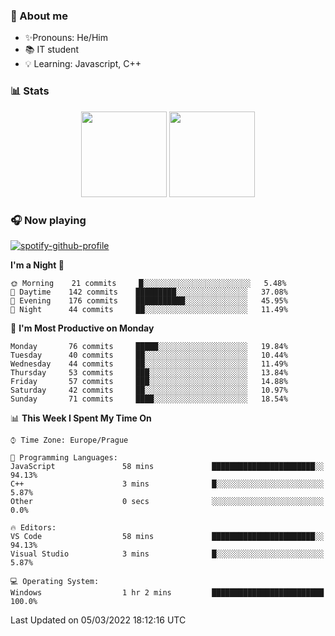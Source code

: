### 👋 About me

- ✨Pronouns: He/Him
- 📚 IT student
- 💡 Learning: Javascript, C++

### 📊 Stats
<p align="center">
  <img height="137px" src="https://github-readme-stats-ashy-seven.vercel.app/api?username=Nanoslav&count_private=true&theme=dark&show_icons=true" />
  <img height="137px" src="https://github-readme-stats-ashy-seven.vercel.app/api/top-langs?username=Nanoslav&count_private=true&layout=compact&theme=dark" />
</p>

### 🎧 Now playing
[![spotify-github-profile](https://spotify-github-profile.vercel.app/api/view?uid=g509347fts6blldcmm8uxhzib&cover_image=true&theme=novatorem)](https://spotify-github-profile.vercel.app/api/view?uid=g509347fts6blldcmm8uxhzib&redirect=true)

<!--START_SECTION:waka-->
**I'm a Night 🦉** 

```text
🌞 Morning    21 commits     █░░░░░░░░░░░░░░░░░░░░░░░░   5.48% 
🌆 Daytime    142 commits    █████████░░░░░░░░░░░░░░░░   37.08% 
🌃 Evening    176 commits    ███████████░░░░░░░░░░░░░░   45.95% 
🌙 Night      44 commits     ██░░░░░░░░░░░░░░░░░░░░░░░   11.49%

```
📅 **I'm Most Productive on Monday** 

```text
Monday       76 commits     █████░░░░░░░░░░░░░░░░░░░░   19.84% 
Tuesday      40 commits     ██░░░░░░░░░░░░░░░░░░░░░░░   10.44% 
Wednesday    44 commits     ██░░░░░░░░░░░░░░░░░░░░░░░   11.49% 
Thursday     53 commits     ███░░░░░░░░░░░░░░░░░░░░░░   13.84% 
Friday       57 commits     ███░░░░░░░░░░░░░░░░░░░░░░   14.88% 
Saturday     42 commits     ██░░░░░░░░░░░░░░░░░░░░░░░   10.97% 
Sunday       71 commits     ████░░░░░░░░░░░░░░░░░░░░░   18.54%

```


📊 **This Week I Spent My Time On** 

```text
⌚︎ Time Zone: Europe/Prague

💬 Programming Languages: 
JavaScript               58 mins             ███████████████████████░░   94.13% 
C++                      3 mins              █░░░░░░░░░░░░░░░░░░░░░░░░   5.87% 
Other                    0 secs              ░░░░░░░░░░░░░░░░░░░░░░░░░   0.0%

🔥 Editors: 
VS Code                  58 mins             ███████████████████████░░   94.13% 
Visual Studio            3 mins              █░░░░░░░░░░░░░░░░░░░░░░░░   5.87%

💻 Operating System: 
Windows                  1 hr 2 mins         █████████████████████████   100.0%

```


 Last Updated on 05/03/2022 18:12:16 UTC
<!--END_SECTION:waka-->

<!--
**Nanoslav/Nanoslav** is a ✨ _special_ ✨ repository because its `README.md` (this file) appears on your GitHub profile.

Here are some ideas to get you started:

- 🔭 I’m currently working on ...
- 🌱 I’m currently learning ...
- 👯 I’m looking to collaborate on ...
- 🤔 I’m looking for help with ...
- 💬 Ask me about ...
- 📫 How to reach me: ...
- 😄 Pronouns: ...
- ⚡ Fun fact: ...
-->
